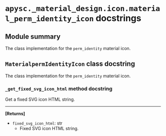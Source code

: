 # `apysc._material_design.icon.material_perm_identity_icon` docstrings

## Module summary

The class implementation for the `perm_identity` material icon.

## `MaterialpermIdentityIcon` class docstring

The class implementation for the `perm_identity` material icon.

### `_get_fixed_svg_icon_html` method docstring

Get a fixed SVG icon HTML string.<hr>

**[Returns]**

- `fixed_svg_icon_html`: str
  - Fixed SVG icon HTML string.